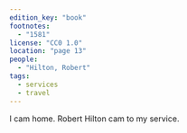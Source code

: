 ```yaml
---
edition_key: "book"
footnotes:
  - "1581"
license: "CC0 1.0"
location: "page 13"
people:
  - "Hilton, Robert"
tags:
  - services
  - travel
---
```

I cam home. Robert Hilton cam to my
service.
